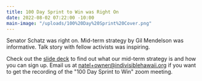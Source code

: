 ```yaml
---
title: 100 Day Sprint to Win was Right On
date: 2022-08-02 07:22:00 -10:00
main-image: "/uploads/100%20Day%20Sprint%20Cover.png"
---
```


Senator Schatz was right on.  Mid-term strategy by Gil Mendelson was informative.  Talk story with fellow activists was inspiring.  

Check out the [slide deck](https://drive.google.com/file/d/1jdO4U5YIIDleNoqS2IA0dLfBl04rP-2S/view) to find out what our mid-term strategy is and how you can sign up.  Email us at natel+owner@indivisiblehawaii.org if you want to get the recording of the "100 Day Sprint to Win" zoom meeting.